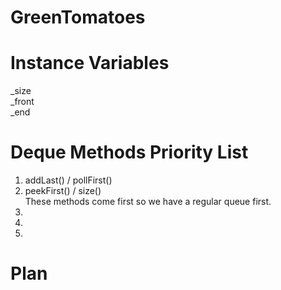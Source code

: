 # GreenTomatoes
 
# Instance Variables 
_size <br />
_front <br />
_end 
  
# Deque Methods Priority List
  1.  addLast() / pollFirst()
  2.  peekFirst() / size() <br />
  These methods come first so we have a regular queue first. 
  3.  
  4.
  5.
  
# Plan
